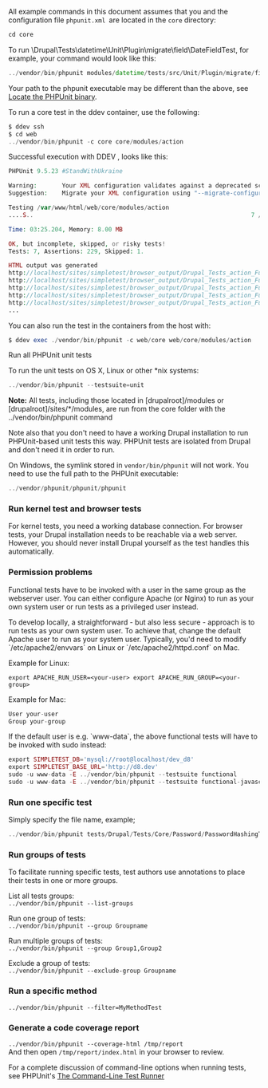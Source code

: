 All example commands in this document assumes that you and the configuration file `phpunit.xml `are located in the `core` directory:

```php
cd core
```

To run \\Drupal\\Tests\\datetime\\Unit\\Plugin\\migrate\\field\\DateFieldTest, for example, your command would look like this:

```php
../vendor/bin/phpunit modules/datetime/tests/src/Unit/Plugin/migrate/field/DateFieldTest.php
```

Your path to the phpunit executable may be different than the above, see [Locate the PHPUnit binary](https://www.drupal.org/docs/automated-testing/phpunit-in-drupal/running-phpunit-tests#locate-phpunit).

To run a core test in the ddev container, use the following:

```php
$ ddev ssh
$ cd web
../vendor/bin/phpunit -c core core/modules/action

```

Successful execution with DDEV , looks like this:

```php
PHPUnit 9.5.23 #StandWithUkraine

Warning:       Your XML configuration validates against a deprecated schema.
Suggestion:    Migrate your XML configuration using "--migrate-configuration"!

Testing /var/www/html/web/core/modules/action
....S..                                                             7 / 7 (100%)

Time: 03:25.204, Memory: 8.00 MB

OK, but incomplete, skipped, or risky tests!
Tests: 7, Assertions: 229, Skipped: 1.

HTML output was generated
http://localhost/sites/simpletest/browser_output/Drupal_Tests_action_Functional_ActionListTest-1-51362070.html
http://localhost/sites/simpletest/browser_output/Drupal_Tests_action_Functional_ActionListTest-2-51362070.html
http://localhost/sites/simpletest/browser_output/Drupal_Tests_action_Functional_ActionListTest-3-51362070.html
http://localhost/sites/simpletest/browser_output/Drupal_Tests_action_Functional_ActionListTest-4-51362070.html
http://localhost/sites/simpletest/browser_output/Drupal_Tests_action_Functional_ActionUninstallTest-1-80829434.html
...
```

You can also run the test in the containers from the host with:

```php
$ ddev exec ./vendor/bin/phpunit -c web/core web/core/modules/action
```

Run all PHPUnit unit tests

To run the unit tests on OS X, Linux or other \*nix systems:

```php
../vendor/bin/phpunit --testsuite=unit 
```

**Note:** All tests, including those located in \[drupalroot\]/modules or \[drupalroot\]/sites/\*/modules, are run from the core folder with the ../vendor/bin/phpunit command

Note also that you don't need to have a working Drupal installation to run PHPUnit-based unit tests this way. PHPUnit tests are isolated from Drupal and don't need it in order to run.

On Windows, the symlink stored in `vendor/bin/phpunit` will not work. You need to use the full path to the PHPUnit executable:

```php
../vendor/phpunit/phpunit/phpunit
```

### Run kernel test and browser tests

For kernel tests, you need a working database connection. For browser tests, your Drupal installation needs to be reachable via a web server. However, you should never install Drupal yourself as the test handles this automatically. 

### Permission problems

Functional tests have to be invoked with a user in the same group as the webserver user. You can either configure Apache (or Nginx) to run as your own system user or run tests as a privileged user instead.

To develop locally, a straightforward - but also less secure - approach is to run tests as your own system user. To achieve that, change the default Apache user to run as your system user. Typically, you'd need to modify \`/etc/apache2/envvars\` on Linux or \`/etc/apache2/httpd.conf\` on Mac.

Example for Linux:

`export APACHE_RUN_USER=<your-user>
export APACHE_RUN_GROUP=<your-group>`

Example for Mac:

```php
User your-user
Group your-group

```

If the default user is e.g. \`www-data\`, the above functional tests will have to be invoked with sudo instead:

```php
export SIMPLETEST_DB='mysql://root@localhost/dev_d8'
export SIMPLETEST_BASE_URL='http://d8.dev'
sudo -u www-data -E ../vendor/bin/phpunit --testsuite functional
sudo -u www-data -E ../vendor/bin/phpunit --testsuite functional-javascript

```

### Run one specific test

Simply specify the file name, example;

```php
../vendor/bin/phpunit tests/Drupal/Tests/Core/Password/PasswordHashingTest.php 
```

### Run groups of tests

To facilitate running specific tests, test authors use annotations to place their tests in one or more groups.

List all tests groups:  
`../vendor/bin/phpunit --list-groups`

Run one group of tests:  
`../vendor/bin/phpunit --group Groupname`

Run multiple groups of tests:  
`../vendor/bin/phpunit --group Group1,Group2`

Exclude a group of tests:  
`../vendor/bin/phpunit --exclude-group Groupname`

### Run a specific method

`../vendor/bin/phpunit --filter=MyMethodTest`

### Generate a code coverage report

`../vendor/bin/phpunit --coverage-html /tmp/report`  
And then open `/tmp/report/index.html` in your browser to review.

For a complete discussion of command-line options when running tests, see PHPUnit's [The Command-Line Test Runner](http://phpunit.de/manual/3.7/en/textui.html)